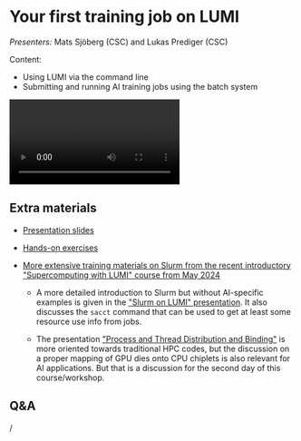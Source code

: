 # Your first training job on LUMI

*Presenters:* Mats Sjöberg (CSC) and Lukas Prediger (CSC)

Content:

-   Using LUMI via the command line
-   Submitting and running AI training jobs using the batch system


<video src="https://462000265.lumidata.eu/ai-20241126/recordings/03_FirstJob.mp4" controls="controls"></video>


## Extra materials

-   [Presentation slides](https://462000265.lumidata.eu/ai-20241126/files/LUMI-ai-20241126-03-First_AI_job.pdf)

-   [Hands-on exercises](E03_FirstJob.md)

-   [More extensive training materials on Slurm from the recent introductory "Supercomputing with LUMI" course from May 2024](https://lumi-supercomputer.github.io/LUMI-training-materials/2day-20240502/)

    -   A more detailed introduction to Slurm but without AI-specific examples is given in the 
        ["Slurm on LUMI" presentation](https://lumi-supercomputer.github.io/LUMI-training-materials/2day-20240502/extra_06_Slurm/).
        It also discusses the `sacct` command that can be used to get at least some resource use info
        from jobs.

    -   The presentation ["Process and Thread Distribution and Binding"](https://lumi-supercomputer.github.io/LUMI-training-materials/2day-20240502/extra_07_Binding/)
        is more oriented towards traditional HPC codes, but the discussion on a proper mapping
        of GPU dies onto CPU chiplets is also relevant for AI applications. But that is a discussion
        for the second day of this course/workshop.


## Q&A

/
